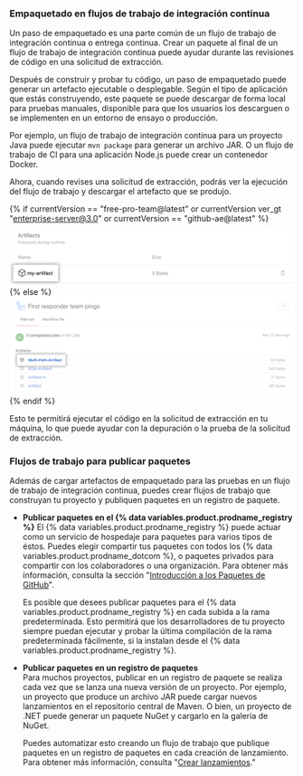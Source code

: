 ### Empaquetado en flujos de trabajo de integración continua

Un paso de empaquetado es una parte común de un flujo de trabajo de integración continua o entrega continua. Crear un paquete al final de un flujo de trabajo de integración continua puede ayudar durante las revisiones de código en una solicitud de extracción.

Después de construir y probar tu código, un paso de empaquetado puede generar un artefacto ejecutable o desplegable. Según el tipo de aplicación que estás construyendo, este paquete se puede descargar de forma local para pruebas manuales, disponible para que los usuarios los descarguen o se implementen en un entorno de ensayo o producción.

Por ejemplo, un flujo de trabajo de integración continua para un proyecto Java puede ejecutar `mvn package` para generar un archivo JAR. O un flujo de trabajo de CI para una aplicación Node.js puede crear un contenedor Docker.

Ahora, cuando revises una solicitud de extracción, podrás ver la ejecución del flujo de trabajo y descargar el artefacto que se produjo.

{% if currentVersion == "free-pro-team@latest" or currentVersion ver_gt "enterprise-server@3.0" or currentVersion == "github-ae@latest" %}
![Menú desplegable Download artifact (Descargar artefacto)](/assets/images/help/repository/artifact-drop-down-updated.png)
{% else %}
![Menú desplegable Download artifact (Descargar artefacto)](/assets/images/help/repository/artifact-drop-down.png)
{% endif %}

Esto te permitirá ejecutar el código en la solicitud de extracción en tu máquina, lo que puede ayudar con la depuración o la prueba de la solicitud de extracción.

### Flujos de trabajo para publicar paquetes

Además de cargar artefactos de empaquetado para las pruebas en un flujo de trabajo de integración continua, puedes crear flujos de trabajo que construyan tu proyecto y publiquen paquetes en un registro de paquete.

* **Publicar paquetes en el {% data variables.product.prodname_registry %}**
  El {% data variables.product.prodname_registry %} puede actuar como un servicio de hospedaje para paquetes para varios tipos de éstos. Puedes elegir compartir tus paquetes con todos los {% data variables.product.prodname_dotcom %}, o paquetes privados para compartir con los colaboradores o una organización. Para obtener más información, consulta la sección "[Introducción a los Paquetes de GitHub](/packages/learn-github-packages/introduction-to-github-packages)".

  Es posible que desees publicar paquetes para el {% data variables.product.prodname_registry %} en cada subida a la rama predeterminada. Esto permitirá que los desarrolladores de tu proyecto siempre puedan ejecutar y probar la última compilación de la rama predeterminada fácilmente, si la instalan desde el {% data variables.product.prodname_registry %}.

* **Publicar paquetes en un registro de paquetes**  
  Para muchos proyectos, publicar en un registro de paquete se realiza cada vez que se lanza una nueva versión de un proyecto. Por ejemplo, un proyecto que produce un archivo JAR puede cargar nuevos lanzamientos en el repositorio central de Maven. O bien, un proyecto de .NET puede generar un paquete NuGet y cargarlo en la galería de NuGet.

  Puedes automatizar esto creando un flujo de trabajo que publique paquetes en un registro de paquetes en cada creación de lanzamiento. Para obtener más información, consulta "[Crear lanzamientos](/github/administering-a-repository/creating-releases)."
